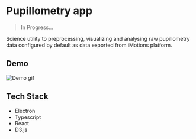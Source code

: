 # Pupillometry app

> In Progress...

Science utility to preprocessing, visualizing and analysing raw pupillometry data configured by default as data exported from iMotions platform. 

## Demo
![Demo gif][demo]

## Tech Stack

- Electron
- Typescript
- React
- D3.js

[demo]: https://s10.gifyu.com/images/demoda4b27f4abc07da8.gif "Demo gif"
